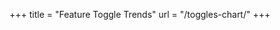 +++
title = "Feature Toggle Trends"
url = "/toggles-chart/"
+++

<div id="chart" style="width:100%;height:600px;"></div>

<script src="https://cdn.plot.ly/plotly-latest.min.js"></script>
<script>
  Plotly.d3.tsv("/data/k8s_feature_toggles.tsv", function(err, rows) {
    if (err) return console.error(err);
    const counts = {};
    rows.forEach(r => counts[r.version] = (counts[r.version] || 0) + 1);
    const x = Object.keys(counts);
    const y = Object.values(counts);
    Plotly.newPlot('chart', [
      { x: x, y: y, type: 'scatter', mode: 'lines+markers', name: 'K8s Toggles' }
    ], {
      title: 'Kubernetes Feature Toggles Over Time',
      xaxis: { title: 'Version' },
      yaxis: { title: 'Number of Toggles' }
    });
  });
</script>